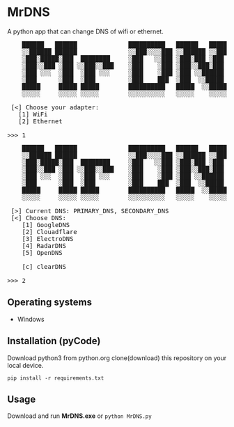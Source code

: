# MrDNS
A python app that can change DNS of wifi or ethernet.

<pre>
    ██████   ██████              ██████████   ██████   █████  █████████
    ░░██████ ██████              ░░███░░░░███ ░░██████ ░░███  ███░░░░░███
    ░███░█████░███  ████████     ░███   ░░███ ░███░███ ░███ ░███    ░░░
    ░███░░███ ░███ ░░███░░███    ░███    ░███ ░███░░███░███ ░░█████████
    ░███ ░░░  ░███  ░███ ░░░     ░███    ░███ ░███ ░░██████  ░░░░░░░░███
    ░███      ░███  ░███         ░███    ███  ░███  ░░█████  ███    ░███
    █████     █████ █████        ██████████   █████  ░░█████░░█████████
    ░░░░░     ░░░░░ ░░░░░        ░░░░░░░░░░   ░░░░░    ░░░░░  ░░░░░░░░░     t.me/Mr3rf1

 [<] Choose your adapter:
   [1] WiFi
   [2] Ethernet

>>> 1
</pre>

<pre>
    ██████   ██████              ██████████   ██████   █████  █████████
    ░░██████ ██████              ░░███░░░░███ ░░██████ ░░███  ███░░░░░███
    ░███░█████░███  ████████     ░███   ░░███ ░███░███ ░███ ░███    ░░░
    ░███░░███ ░███ ░░███░░███    ░███    ░███ ░███░░███░███ ░░█████████
    ░███ ░░░  ░███  ░███ ░░░     ░███    ░███ ░███ ░░██████  ░░░░░░░░███
    ░███      ░███  ░███         ░███    ███  ░███  ░░█████  ███    ░███
    █████     █████ █████        ██████████   █████  ░░█████░░█████████
    ░░░░░     ░░░░░ ░░░░░        ░░░░░░░░░░   ░░░░░    ░░░░░  ░░░░░░░░░     t.me/Mr3rf1

 [>] Current DNS: PRIMARY_DNS, SECONDARY_DNS
 [<] Choose DNS:
    [1] GoogleDNS
    [2] Clouadflare
    [3] ElectroDNS
    [4] RadarDNS
    [5] OpenDNS

    [c] clearDNS

>>> 2
</pre>

## Operating systems
- Windows

## Installation (pyCode)
Download python3 from python.org
clone(download) this repository on your local device.

`pip install -r requirements.txt`

## Usage
Download and run **MrDNS.exe**
or
`python MrDNS.py`
